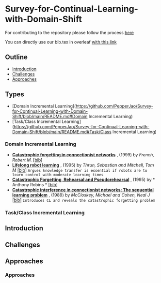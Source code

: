 # Survey-for-Continual-Learning-with-Domain-Shift



 For contributing to the repository please follow the process [here](https://github.com/optimass/continual_learning_papers/blob/master/scripts/README.md) 

 You can directly use our bib.tex in overleaf [with this link](https://www.overleaf.com/project/606f5acf8bf59dcda3e66f9e) 

## Outline 
- [Introduction](https://github.com/PepperJao/Survey-for-Continual-Learning-with-Domain-Shift/blob/main/README.md#Introduction)
- [Challenges](https://github.com/optimass/continual_learning_papers/blob/master/README.md#empirical-study)
- [Approaches](https://github.com/optimass/continual_learning_papers/blob/master/README.md#surveys)


## Types
- [Domain Incremental Learning](https://github.com/PepperJao/Survey-for-Continual-Learning-with-Domain-Shift/blob/main/README.md#Domain Incremental Learning)
- [Task/Class Incremental Learning](https://github.com/PepperJao/Survey-for-Continual-Learning-with-Domain-Shift/blob/main/README.md#Task/Class Incremental Learning)

### Domain Incremental Learning
- [**Catastrophic forgetting in connectionist networks**](https://www.sciencedirect.com/science/article/abs/pii/S1364661399012942) , (1999) by *French, Robert M.* [[bib]](bibtex.bib#L1071-L1085) 
- [**Lifelong robot learning**](http://citeseerx.ist.psu.edu/viewdoc/download?doi=10.1.1.71.3723&rep=rep1&type=pdf) , (1995) by *Thrun, Sebastian and Mitchell, Tom M* [[bib]](bibtex.bib#L167-L176) 
``` Argues knowledge transfer is essential if robots are to learn control with moderate learning times ``` 
- [**Catastrophic Forgetting, Rehearsal and Pseudorehearsal**](https://doi.org/10.1080/09540099550039318) , (1995) by * Anthony   Robins * [[bib]](bibtex.bib#L1815-L1828) 
- [**Catastrophic interference in connectionist networks: The sequential learning problem**](https://www.sciencedirect.com/science/article/pii/S0079742108605368) , (1989) by *McCloskey, Michael and Cohen, Neal J* [[bib]](bibtex.bib#L770-L780) 
``` Introduces CL and reveals the catastrophic forgetting problem ``` 
### Task/Class Incremental Learning


## Introduction


## Challenges


## Approaches
### Approaches

